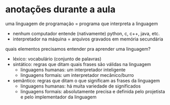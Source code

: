 # anotações durante a aula

uma linguagem de programação = programa que interpreta a linguagem
- nenhum computador entende (nativamente) python, c, c++, java, etc.
- interpretador na máquina = arquivos gravados em memória secundária

quais elementos precisamos entender pra aprender uma linguagem?
- léxico: vocabulário (conjunto de palavras)
- sintático: regras que ditam quais frases são válidas na linguagem
  - linguagens humanas: um interpretador inteligente
  - linguagens formais: um interpretador mecânico/burro
- semântico: regras que ditam o que significam as frases da linguagem
  - linguagens humanas: há muita variedade de significados
  - linguagens formais: absolutamente precisa e definida pelo
                        projetista e pelo implementador da linguagem

